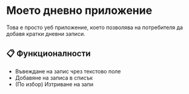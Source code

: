 # Моето дневно приложение

Това е просто уеб приложение, което позволява на потребителя да добавя кратки дневни записи.

## 📋 Функционалности
- Въвеждане на запис чрез текстово поле  
- Добавяне на записа в списък  
- (По избор) Изтриване на запи
